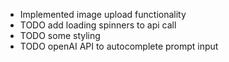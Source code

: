 - Implemented image upload functionality
- TODO add loading spinners to api call
- TODO some styling
- TODO openAI API to autocomplete prompt input
